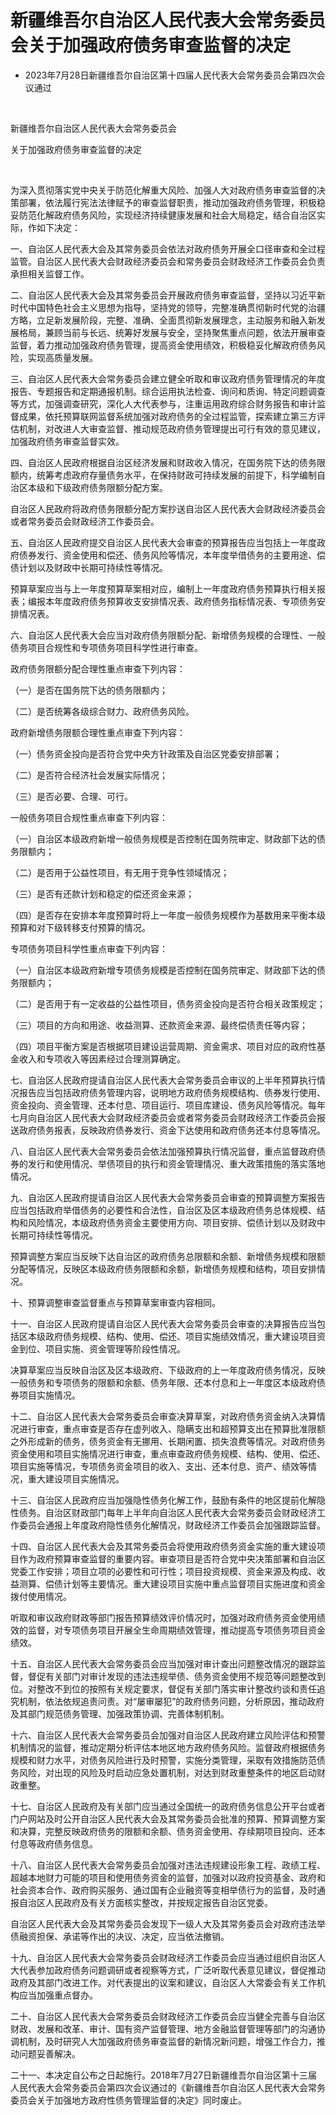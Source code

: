 # 新疆维吾尔自治区人民代表大会常务委员会关于加强政府债务审查监督的决定

- 2023年7月28日新疆维吾尔自治区第十四届人民代表大会常务委员会第四次会议通过

<!-- INFO END -->

​

新疆维吾尔自治区人民代表大会常务委员会

关于加强政府债务审查监督的决定

​

为深入贯彻落实党中央关于防范化解重大风险、加强人大对政府债务审查监督的决策部署，依法履行宪法法律赋予的审查监督职责，推动加强政府债务管理，积极稳妥防范化解政府债务风险，实现经济持续健康发展和社会大局稳定，结合自治区实际，作如下决定：

一、自治区人民代表大会及其常务委员会依法对政府债务开展全口径审查和全过程监管。自治区人民代表大会财政经济委员会和常务委员会财政经济工作委员会负责承担相关监督工作。

二、自治区人民代表大会及其常务委员会开展政府债务审查监督，坚持以习近平新时代中国特色社会主义思想为指导，坚持党的领导，完整准确贯彻新时代党的治疆方略，立足新发展阶段，完整、准确、全面贯彻新发展理念，主动服务和融入新发展格局，兼顾当前与长远、统筹好发展与安全，坚持聚焦重点问题，依法开展审查监督，着力推动加强政府债务管理，提高资金使用绩效，积极稳妥化解政府债务风险，实现高质量发展。

三、自治区人民代表大会常务委员会建立健全听取和审议政府债务管理情况的年度报告、专题报告和定期通报机制。综合运用执法检查、询问和质询、特定问题调查等方式，加强调查研究，深化人大代表参与，注重运用政府综合财务报告和审计监督成果，依托预算联网监督系统加强对政府债务的全过程监管，探索建立第三方评估机制，对改进人大审查监督、推动规范政府债务管理提出可行有效的意见建议，加强政府债务审查监督实效。

四、自治区人民政府根据自治区经济发展和财政收入情况，在国务院下达的债务限额内，统筹考虑政府存量债务水平，在保持财政可持续发展的前提下，科学编制自治区本级和下级政府债务限额分配方案。

自治区人民政府将政府债务限额分配方案抄送自治区人民代表大会财政经济委员会或者常务委员会财政经济工作委员会。

五、自治区人民政府提交自治区人民代表大会审查的预算报告应当包括上一年度政府债券发行、资金使用和偿还、债务风险等情况，本年度举借债务的主要用途、偿债计划以及财政中长期可持续性等情况。

预算草案应当与上一年度预算草案相对应，编制上一年度政府债务预算执行相关报表；编报本年度政府债务预算收支安排情况表、政府债务指标情况表、专项债务安排情况表。

六、自治区人民代表大会应当对政府债务限额分配、新增债务规模的合理性、一般债务项目合规性和专项债务项目科学性进行审查。

政府债务限额分配合理性重点审查下列内容：

（一）是否在国务院下达的债务限额内；

（二）是否统筹各级综合财力、政府债务风险。

政府新增债务限额合理性重点审查下列内容：

（一）债务资金投向是否符合党中央方针政策及自治区党委安排部署；

（二）是否符合经济社会发展实际情况；

（三）是否必要、合理、可行。

一般债务项目合规性重点审查下列内容：

（一）自治区本级政府新增一般债务规模是否控制在国务院审定、财政部下达的债务限额内；

（二）是否用于公益性项目，有无用于竞争性领域情况；

（三）是否有还款计划和稳定的偿还资金来源；

（四）是否存在安排本年度预算时将上一年度一般债务规模作为基数用来平衡本级预算和对下级转移支付预算的情况。

专项债务项目科学性重点审查下列内容：

（一）自治区本级政府新增专项债务规模是否控制在国务院审定、财政部下达的债务限额内；

（二）是否用于有一定收益的公益性项目，债务资金投向是否符合相关政策规定；

（三）项目的方向和用途、收益测算、还款资金来源、最终偿债责任等内容；

（四）项目平衡方案是否根据项目建设运营周期、资金需求、项目对应的政府性基金收入和专项收入等因素经过合理测算确定。

七、自治区人民政府提请自治区人民代表大会常务委员会审议的上半年预算执行情况报告应当包括政府债务管理内容，说明地方政府债务规模结构、债券发行使用、资金投向、资金管理、还本付息、项目运行、项目库建设、债务风险等情况。每年七月向自治区人民代表大会财政经济委员会或者常务委员会财政经济工作委员会报送政府债务报表，反映政府债券发行、资金下达使用和政府债务还本付息等情况。

八、自治区人民代表大会常务委员会依法加强预算执行情况监督，重点监督政府债券的发行和使用情况、举债项目的执行和资金管理情况、重大政策措施的落实落地情况。

九、自治区人民政府提请自治区人民代表大会常务委员会审查的预算调整方案报告应当包括政府举借债务的必要性和合法性，自治区及区本级政府债务总体规模、结构和风险情况，本级政府债务资金主要使用方向、项目安排、偿债计划以及财政中长期可持续性等情况。

预算调整方案应当反映下达自治区的政府债务总限额和余额、新增债务规模和限额分配等情况，反映区本级政府债务限额和余额，新增债务规模和结构，项目安排情况。

十、预算调整审查监督重点与预算草案审查内容相同。

十一、自治区人民政府提请自治区人民代表大会常务委员会审查的决算报告应当包括区本级政府债务规模、结构、使用、偿还、项目实施绩效情况，重大建设项目资金到位、项目实施、资金管理等阶段性情况。

决算草案应当反映自治区及区本级政府、下级政府的上一年度政府债务情况，反映一般债务和专项债务的限额和余额、债务年限、还本付息和上一年度区本级政府债券项目实施情况。

十二、自治区人民代表大会常务委员会审查决算草案，对政府债务资金纳入决算情况进行审查，重点审查是否存在虚列收入、隐瞒支出和超预算支出在预算批准限额之外形成新的债务，债务资金有无挪用、长期闲置、损失浪费等情况。对政府债务资金使用和项目实施情况进行审查，重点审查政府债务规模、结构、使用、偿还、项目实施等情况，专项债务资金项目的收入、支出、还本付息、资产、绩效等情况，重大建设项目实施情况。

十三、自治区人民政府应当加强隐性债务化解工作，鼓励有条件的地区提前化解隐性债务。自治区财政部门每年上半年向自治区人民代表大会常务委员会财政经济工作委员会通报上年度政府隐性债务化解情况，财政经济工作委员会加强跟踪监督。

十四、自治区人民代表大会及其常务委员会将使用政府债务资金实施的重大建设项目作为政府预算审查监督的重要内容。审查项目是否符合党中央决策部署和自治区党委工作安排；项目立项的必要性和可行性；项目投资规模、资金来源及构成、收益测算、偿债计划等主要情况。重大建设项目实施中重点监督项目实施进度和资金拨付使用情况。

听取和审议政府财政等部门报告预算绩效评价情况时，加强对政府债务资金使用绩效的监督，对专项债务项目开展全生命周期绩效管理，推动提高专项债务项目资金绩效。

十五、自治区人民代表大会常务委员会应当加强对审计查出问题整改情况的跟踪监督，督促有关部门对审计发现的违法违规举债、债务资金使用不规范等问题整改到位。对整改不到位的按照有关规定要求，督促有关部门落实审计整改约谈和责任追究机制，依法依规追责问责。对“屡审屡犯”的政府债务问题，分析原因，推动政府及其部门规范债务管理、加强政策协调、完善体制机制。

十六、自治区人民代表大会常务委员会加强对自治区人民政府建立风险评估和预警机制情况的监督，推动定期分析评估本地区地方政府债务风险。监督政府根据债务规模和财力水平，对债务风险进行及时预警，实施分类管理，采取有效措施防范债务风险，对出现的风险及时启动应急处置机制，对达到财政重整条件的地区启动财政重整。

十七、自治区人民政府及有关部门应当通过全国统一的政府债务信息公开平台或者门户网站及时公开自治区人民代表大会及其常务委员会批准的预算、预算调整方案和决算，完整反映政府债务的限额和余额、债务资金使用、存续期项目投向、还本付息等政府债务信息。

十八、自治区人民代表大会常务委员会加强对违法违规建设形象工程、政绩工程、超越本地财力可能的项目和使用债务资金的监督，加强对以政府投资基金、政府和社会资本合作、政府购买服务、通过国有企业融资等变相举债行为的监督，及时通报自治区人民政府及有关方面核实整改，并按规定报告自治区党委。

自治区人民代表大会及其常务委员会发现下一级人大及其常务委员会对政府违法举债融资担保、承诺等作出的决议、决定，应当依法撤销。

十九、自治区人民代表大会常务委员会财政经济工作委员会应当通过组织自治区人大代表参加政府债务问题调研或者视察等方式，广泛听取代表意见建议，督促推动政府及其部门改进工作。对代表提出的议案和建议，自治区人大常委会有关工作机构应当加强重点督办。

二十、自治区人民代表大会常务委员会财政经济工作委员会应当健全完善与自治区财政、发展和改革、审计、国有资产监督管理、地方金融监督管理等部门的沟通协调机制，及时研究人大加强政府债务审查监督的新情况新问题，增强工作合力，推动问题妥善解决。

二十一、本决定自公布之日起施行。2018年7月27日新疆维吾尔自治区第十三届人民代表大会常务委员会第四次会议通过的《新疆维吾尔自治区人民代表大会常务委员会关于加强地方政府性债务管理监督的决定》同时废止。
